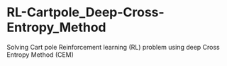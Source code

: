 # RL-Cartpole_Deep-Cross-Entropy_Method
Solving Cart pole Reinforcement learning (RL) problem using deep Cross Entropy Method (CEM)
